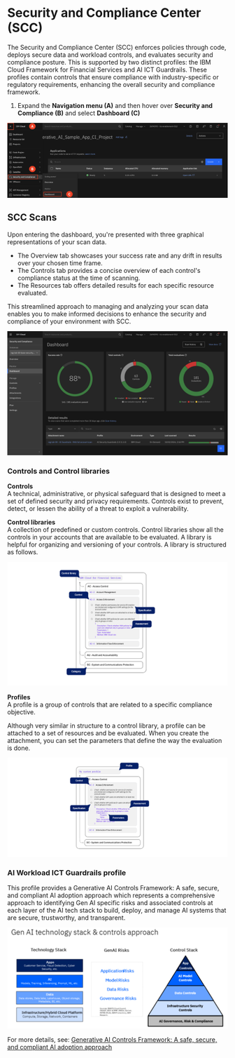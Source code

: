 # Security and Compliance Center (SCC)

The Security and Compliance Center (SCC) enforces policies through code, deploys secure data and workload controls, and evaluates security and compliance posture. This is supported by two distinct profiles: the IBM Cloud Framework for Financial Services and AI ICT Guardrails. These profiles contain controls that ensure compliance with industry-specific or regulatory requirements, enhancing the overall security and compliance framework.

1. Expand the **Navigation menu (A)** and then hover over **Security and Compliance (B)** and select **Dashboard (C)**

![alt text](../images/1.7.1-n.png)

## SCC Scans

Upon entering the dashboard, you're presented with three graphical representations of your scan data.
* The Overview tab showcases your success rate and any drift in results over your chosen time frame.
* The Controls tab provides a concise overview of each control's compliance status at the time of scanning.
* The Resources tab offers detailed results for each specific resource evaluated.

This streamlined approach to managing and analyzing your scan data enables you to make informed decisions to enhance the security and compliance of your environment with SCC.

[comment]: <> (1.7.1-a)

![alt text](../images/1.7.1-a-n.png)

### Controls and Control libraries 
**Controls** <br>
A technical, administrative, or physical safeguard that is designed to meet a set of defined security and privacy requirements. Controls exist to prevent, detect, or lessen the ability of a threat to exploit a vulnerability.

**Control libraries** <br>
A collection of predefined or custom controls. Control libraries show all the controls in your accounts that are available to be evaluated. A library is helpful for organizing and versioning of your controls. A library is structured as follows.

[comment]: <> (1.7.1-b)

![alt text](../images/1.7.1-b.png)

**Profiles** <br>
A profile is a group of controls that are related to a specific compliance objective.

Although very similar in structure to a control library, a profile can be attached to a set of resources and be evaluated. When you create the attachment, you can set the parameters that define the way the evaluation is done.

[comment]: <> (1.7.1-c)

![alt text](../images/1.7.1-c.png)

### AI Workload ICT Guardrails profile

This profile provides a Generative AI Controls Framework: A safe, secure, and compliant AI adoption approach which represents a comprehensive approach to identifying Gen AI specific risks and associated controls at each layer of the AI tech stack to build, deploy, and manage AI systems that are secure, trustworthy, and transparent.

[comment]: <> (1.7.1-d)

![alt text](../images/1.7.1-d.png)

For more details, see: [Generative AI Controls Framework: A safe, secure, and compliant AI adoption approach](https://ibm.biz/genaiwhitepaper)